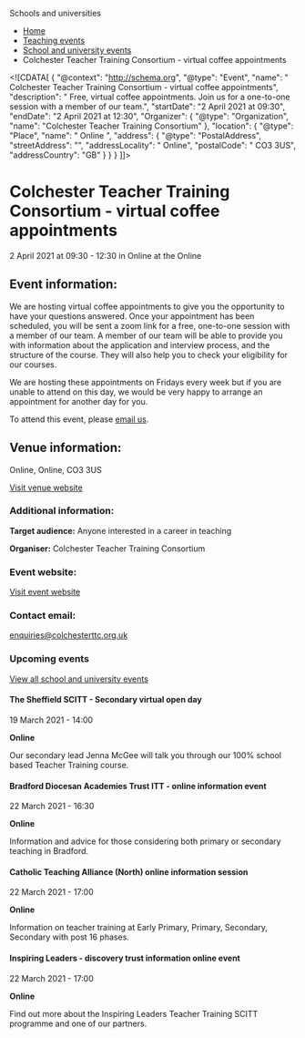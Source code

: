 Schools and universities

*   [Home](/)
*   [Teaching events](/teaching-events)
*   [School and university events](/teaching-events/training-provider-events)
*   Colchester Teacher Training Consortium - virtual coffee appointments

<!\[CDATA\[ { "@context": "http://schema.org", "@type": "Event", "name": " Colchester Teacher Training Consortium - virtual coffee appointments", "description": " Free, virtual coffee appointments. Join us for a one-to-one session with a member of our team.", "startDate": "2 April 2021 at 09:30", "endDate": "2 April 2021 at 12:30", "Organizer": { "@type": "Organization", "name": "Colchester Teacher Training Consortium" }, "location": { "@type": "Place", "name": " Online ", "address": { "@type": "PostalAddress", "streetAddress": "", "addressLocality": " Online", "postalCode": " CO3 3US", "addressCountry": "GB" } } } \]\]>

Colchester Teacher Training Consortium - virtual coffee appointments
====================================================================

2 April 2021 at 09:30 - 12:30 in Online at the Online

Event information:
------------------

We are hosting virtual coffee appointments to give you the opportunity to have your questions answered. Once your appointment has been scheduled, you will be sent a zoom link for a free, one-to-one session with a member of our team. A member of our team will be able to provide you with information about the application and interview process, and the structure of the course. They will also help you to check your eligibility for our courses.

We are hosting these appointments on Fridays every week but if you are unable to attend on this day, we would be very happy to arrange an appointment for another day for you.

To attend this event, please [email us](mailto:enquiries@colchesterttc.org.uk).

Venue information:
------------------

Online, Online, CO3 3US

[Visit venue website](https://www.colchesterttc.org.uk/ "Online")

### Additional information:

**Target audience:** Anyone interested in a career in teaching

**Organiser:** Colchester Teacher Training Consortium

### Event website:

[Visit event website](https://www.colchesterttc.org.uk/)

### Contact email:

[enquiries@colchesterttc.org.uk](mailto:enquiries@colchesterttc.org.uk)

### Upcoming events

[View all school and university events](/teaching-events/training-provider-events)

[](/teaching-events/training-provider-events/210319-the-sheffield-scitt-secondary-virtual-open-day)

#### The Sheffield SCITT - Secondary virtual open day

19 March 2021 - 14:00

**Online**

Our secondary lead Jenna McGee will talk you through our 100% school based Teacher Training course.

[](/teaching-events/training-provider-events/210322-bradford-diocesan-academies-trust-itt-online-information-event)

#### Bradford Diocesan Academies Trust ITT - online information event

22 March 2021 - 16:30

**Online**

Information and advice for those considering both primary or secondary teaching in Bradford.

[](/teaching-events/training-provider-events/210322-catholic-teaching-alliance-north-online-information-session)

#### Catholic Teaching Alliance (North) online information session

22 March 2021 - 17:00

**Online**

Information on teacher training at Early Primary, Primary, Secondary, Secondary with post 16 phases.

[](/teaching-events/training-provider-events/210322-inspiring-leaders-discovery-trust-information-online-event)

#### Inspiring Leaders - discovery trust information online event

22 March 2021 - 17:00

**Online**

Find out more about the Inspiring Leaders Teacher Training SCITT programme and one of our partners.